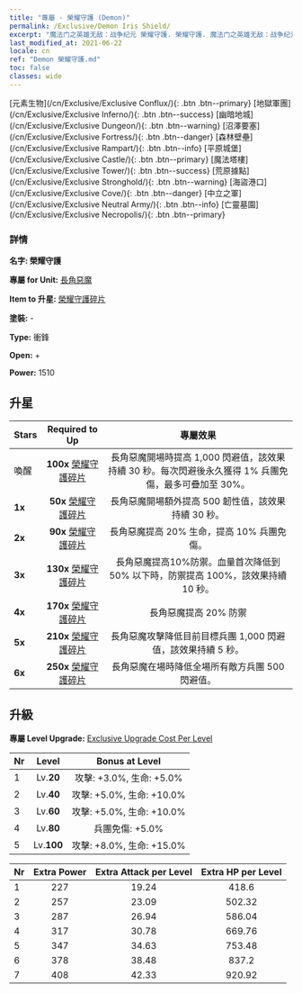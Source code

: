 ```yaml
---
title: "專屬 - 榮耀守護 (Demon)"
permalink: /Exclusive/Demon Iris Shield/
excerpt: "魔法门之英雄无敌：战争纪元 榮耀守護. 榮耀守護. 魔法门之英雄无敌：战争纪元 專屬 榮耀守護. 長角惡魔 專屬."
last_modified_at: 2021-06-22
locale: cn
ref: "Demon 榮耀守護.md"
toc: false
classes: wide
---
```

 [元素生物](/cn/Exclusive/Exclusive Conflux/){: .btn .btn--primary} [地獄軍團](/cn/Exclusive/Exclusive Inferno/){: .btn .btn--success} [幽暗地城](/cn/Exclusive/Exclusive Dungeon/){: .btn .btn--warning} [沼澤要塞](/cn/Exclusive/Exclusive Fortress/){: .btn .btn--danger} [森林壁壘](/cn/Exclusive/Exclusive Rampart/){: .btn .btn--info} [平原城堡](/cn/Exclusive/Exclusive Castle/){: .btn .btn--primary} [魔法塔樓](/cn/Exclusive/Exclusive Tower/){: .btn .btn--success} [荒原據點](/cn/Exclusive/Exclusive Stronghold/){: .btn .btn--warning} [海盜港口](/cn/Exclusive/Exclusive Cove/){: .btn .btn--danger} [中立之軍](/cn/Exclusive/Exclusive Neutral Army/){: .btn .btn--info} [亡靈墓園](/cn/Exclusive/Exclusive Necropolis/){: .btn .btn--primary} 

### 詳情
 **名字: 榮耀守護** 

 **專屬 for Unit:** [長角惡魔](/cn/units/Demon/) 

 **Item to 升星:** [榮耀守護碎片](/cn/Items/con_913/)

 **塗裝:** -

 **Type:** 衝鋒

 **Open:** +

 **Power:** 1510

## 升星

  |     Stars    |  Required to Up | 專屬效果 |
  |:-------------|:---------------:|:---------------:|
  |  喚醒  | **100x** [榮耀守護碎片](/cn/Items/con_913/) | 長角惡魔開場時提高 1,000 閃避值，該效果持續 30 秒。每次閃避後永久獲得 1% 兵團免傷，最多可疊加至 30%。 |
  | **1x** <i class="fas fa-star"/> | **50x** [榮耀守護碎片](/cn/Items/con_913/) | 長角惡魔開場額外提高 500 韌性值，該效果持續 30 秒。 |
  | **2x** <i class="fas fa-star"/> | **90x** [榮耀守護碎片](/cn/Items/con_913/) | 長角惡魔提高 20% 生命，提高 10% 兵團免傷。 |
  | **3x** <i class="fas fa-star"/> | **130x** [榮耀守護碎片](/cn/Items/con_913/) | 長角惡魔提高10%防禦。血量首次降低到 50% 以下時，防禦提高 100%，該效果持續 10 秒。 |
  | **4x** <i class="fas fa-star"/> | **170x** [榮耀守護碎片](/cn/Items/con_913/) | 長角惡魔提高 20% 防禦 |
  | **5x** <i class="fas fa-star"/> | **210x** [榮耀守護碎片](/cn/Items/con_913/) | 長角惡魔攻擊降低目前目標兵團 1,000 閃避值，該效果持續 5 秒。 |
  | **6x** <i class="fas fa-star"/> | **250x** [榮耀守護碎片](/cn/Items/con_913/) | 長角惡魔在場時降低全場所有敵方兵團 500 閃避值。 |


## 升級
 **專屬 Level Upgrade:** [Exclusive Upgrade Cost Per Level](/Exclusive/ExclusiveUpgradeCostPerLevel/)

  |  Nr  |   Level  | Bonus at Level |
  |:-----|:--------:|:--------------:|
  | 1 | Lv.**20** | 攻擊: +3.0%, 生命: +5.0% |
  | 2 | Lv.**40** | 攻擊: +5.0%, 生命: +10.0% |
  | 3 | Lv.**60** | 攻擊: +5.0%, 生命: +10.0% |
  | 4 | Lv.**80** | 兵團免傷: +5.0% |
  | 5 | Lv.**100** | 攻擊: +8.0%, 生命: +15.0% |


  |  Nr  |  Extra Power | Extra Attack per Level | Extra HP per Level |
  |:-----|:--------:|:--------:|:--------:|
  | 1 | 227 | 19.24 | 418.6 |
  | 2 | 257 | 23.09 | 502.32 |
  | 3 | 287 | 26.94 | 586.04 |
  | 4 | 317 | 30.78 | 669.76 |
  | 5 | 347 | 34.63 | 753.48 |
  | 6 | 378 | 38.48 | 837.2 |
  | 7 | 408 | 42.33 | 920.92 |


